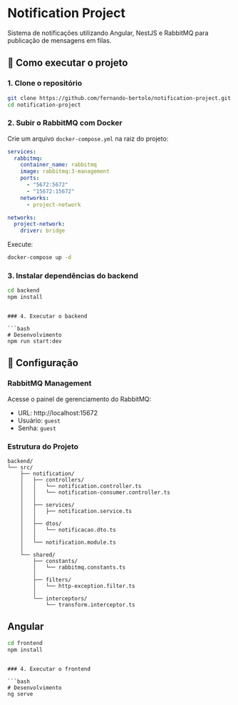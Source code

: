 # Notification Project

Sistema de notificações utilizando Angular, NestJS e RabbitMQ para publicação de mensagens em filas.


## 🚀 Como executar o projeto

### 1. Clone o repositório

```bash
git clone https://github.com/fernando-bertolo/notification-project.git
cd notification-project
```

### 2. Subir o RabbitMQ com Docker


Crie um arquivo `docker-compose.yml` na raiz do projeto:

```yaml
services:
  rabbitmq:
    container_name: rabbitmq
    image: rabbitmq:3-management
    ports:
      - "5672:5672"
      - "15672:15672"
    networks:
      - project-network

networks:
  project-network:
    driver: bridge
```

Execute:
```bash
docker-compose up -d
```

### 3. Instalar dependências do backend

```bash
cd backend
npm install
```
```

### 4. Executar o backend

```bash
# Desenvolvimento
npm run start:dev

```

## 🔧 Configuração

### RabbitMQ Management

Acesse o painel de gerenciamento do RabbitMQ:
- URL: http://localhost:15672
- Usuário: `guest`
- Senha: `guest`

### Estrutura do Projeto

```
backend/
└── src/
    ├── notification/
    │   ├── controllers/ 
    │   │   └── notification.controller.ts
    │   │   └── notification-consumer.controller.ts
    │   │
    │   ├── services/
    │   │   ├── notification.service.ts
    │   │
    │   ├── dtos/
    │   │   └── notificacao.dto.ts
    │   │
    │   └── notification.module.ts
    │
    └── shared/
        ├── constants/
        │   └── rabbitmq.constants.ts
        │
        ├── filters/
        │   └── http-exception.filter.ts
        │
        └── interceptors/
            └── transform.interceptor.ts

```


## Angular
```bash
cd frontend
npm install
```
```

### 4. Executar o frontend

```bash
# Desenvolvimento
ng serve